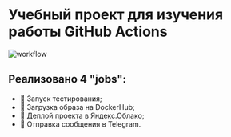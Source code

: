 # Учебный проект для изучения работы GitHub Actions
![workflow](https://github.com/batalova90/yamdb_final/actions/workflows/yamdb_workflow.yml/badge.svg)
## Реализовано 4 "jobs":
- 🧨 Запуск тестирования;
- 🧨 Загрузка образа на DockerHub;
- 🧨 Деплой проекта в Яндекс.Облако;
- 🧨 Отправка сообщения в Telegram.

